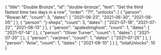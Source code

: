{
  "title": "Double Bronze",
  "id": "double-bronze",
  "text": "Get the third fastest time two days in a row",
  "order": "71",
  "unlocks": [
    {
      "person": "Rowan M",
      "count": 3,
      "dates": [
        "2021-06-23",
        "2021-06-30",
        "2021-08-05"
      ]
    },
    {
      "person": "j-sheps",
      "count": 3,
      "dates": [
        "2021-07-18",
        "2021-07-22",
        "2021-08-13"
      ]
    },
    {
      "person": "apaleslimghost",
      "count": 1,
      "dates": [
        "2021-07-14"
      ]
    },
    {
      "person": "Oliver Turner",
      "count": 1,
      "dates": [
        "2021-07-20"
      ]
    },
    {
      "person": "varjmes",
      "count": 1,
      "dates": [
        "2021-07-25"
      ]
    },
    {
      "person": "Ania",
      "count": 1,
      "dates": [
        "2021-08-10"
      ]
    }
  ],
  "totalUnlocks": 10
}